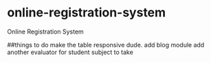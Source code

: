 # online-registration-system
Online Registration System

##things to do
make the table responsive dude.
add blog module
add another evaluator for student subject to take
